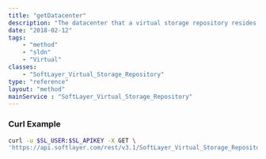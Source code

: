 ```yaml
---
title: "getDatacenter"
description: "The datacenter that a virtual storage repository resides in."
date: "2018-02-12"
tags:
    - "method"
    - "sldn"
    - "Virtual"
classes:
    - "SoftLayer_Virtual_Storage_Repository"
type: "reference"
layout: "method"
mainService : "SoftLayer_Virtual_Storage_Repository"
---
```


### Curl Example
```bash
curl -u $SL_USER:$SL_APIKEY -X GET \
'https://api.softlayer.com/rest/v3.1/SoftLayer_Virtual_Storage_Repository/{SoftLayer_Virtual_Storage_RepositoryID}/getDatacenter'
```

